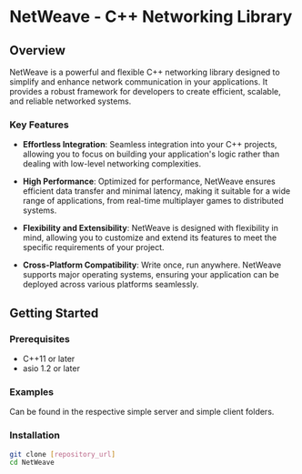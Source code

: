 # NetWeave - C++ Networking Library

## Overview

NetWeave is a powerful and flexible C++ networking library designed to simplify and enhance network communication in your applications. It provides a robust framework for developers to create efficient, scalable, and reliable networked systems.

### Key Features

- **Effortless Integration**: Seamless integration into your C++ projects, allowing you to focus on building your application's logic rather than dealing with low-level networking complexities.

- **High Performance**: Optimized for performance, NetWeave ensures efficient data transfer and minimal latency, making it suitable for a wide range of applications, from real-time multiplayer games to distributed systems.

- **Flexibility and Extensibility**: NetWeave is designed with flexibility in mind, allowing you to customize and extend its features to meet the specific requirements of your project.

- **Cross-Platform Compatibility**: Write once, run anywhere. NetWeave supports major operating systems, ensuring your application can be deployed across various platforms seamlessly.

## Getting Started

### Prerequisites

- C++11 or later
- asio 1.2 or later

### Examples
Can be found in the respective simple server and simple client folders.

### Installation

```bash
git clone [repository_url]
cd NetWeave

